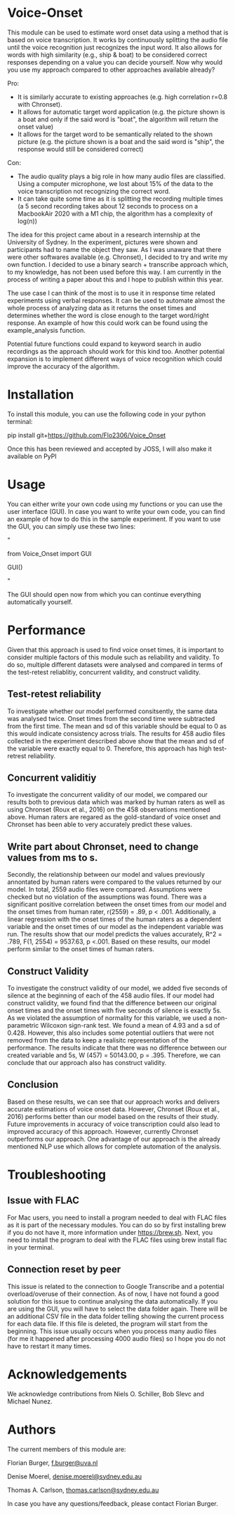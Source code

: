 # Voice-Onset

This module can be used to estimate word onset data using a method that is based on voice transcription. It works by continuously splitting the audio file until the voice recognition just recognizes the input word. It also allows for words with high similarity (e.g., ship & boat) to be considered correct responses depending on a value you can decide yourself. Now why would you use my approach compared to other approaches available already?

Pro:

- It is similarly accurate to existing approaches (e.g. high correlation r=0.8 with Chronset).
- It allows for automatic target word application (e.g. the picture shown is a boat and only if the said word is "boat", the algorithm will return the onset value)
- It allows for the target word to be semantically related to the shown picture (e.g. the picture shown is a boat and the said word is "ship", the response would still be considered correct)

Con:

- The audio quality plays a big role in how many audio files are classified. Using a computer microphone, we lost about 15% of the data to the voice transcription not recognizing the correct word.
- It can take quite some time as it is splitting the recording multiple times (a 5 second recording takes about 12 seconds to process on a MacbookAir 2020 with a M1 chip, the algorithm has a complexity of log(n))

The idea for this project came about in a research internship at the University of Sydney. In the experiment, pictures were shown and participants had to name the object they saw. As I was unaware that there were other softwares available (e.g. Chronset), I decided to try and write my own function. I decided to use a binary search + transcribe approach which, to my knowledge, has not been used before this way. I am currently in the process of writing a paper about this and I hope to publish within this year.

The use case I can think of the most is to use it in response time related experiments using verbal responses. It can be used to automate almost the whole process of analyzing data as it returns the onset times and determines whether the word is close enough to the target word/right response. An example of how this could work can be found using the example\_analysis function.

Potential future functions could expand to keyword search in audio recordings as the approach should work for this kind too. Another potential expansion is to implement different ways of voice recognition which could improve the accuracy of the algorithm.

# Installation

To install this module, you can use the following code in your python terminal: 

pip install git+https://github.com/Flo2306/Voice_Onset

Once this has been reviewed and accepted by JOSS, I will also make it available on PyPI

# Usage 

You can either write your own code using my functions or you can use the user interface (GUI). In case you want to write your own code, you can find an example of how to do this in the sample experiment. If you want to use the GUI, you can simply use these two lines: 

"

from Voice_Onset import GUI

GUI()

"

The GUI should open now from which you can continue everything automatically yourself. 

# Performance

Given that this approach is used to find voice onset times, it is important to consider multiple factors of this module such as reliability and validity. To do so, multiple different datasets were analysed and compared in terms of the test-retest reliablitiy, concurrent validity, and construct validity. 

## Test-retest reliability 

To investigate whether our model performed consitsently, the same data was analysed twice. Onset times from the second time were subtracted from the first time. The mean and sd of this variable should be equal to 0 as this would indicate consistency across trials. The results for 458 audio files collected in the experiment described above show that the mean and sd of the variable were exactly equal to 0. Therefore, this approach has high test-retrest reliability. 

## Concurrent validitiy 

To investigate the concurrent validity of our model, we compared our results both to previous data which was marked by human raters as well as using Chronset (Roux et al., 2016) on the 458 observations mentioned above. Human raters are regared as the gold-standard of voice onset and Chronset has been able to very accurately predict these values. 

## Write part about Chronset, need to change values from ms to s. 

Secondly, the relationship between our model and values previously annontated by human raters were compared to the values returned by our model. In total, 2559 audio files were compared. Assumptions were checked but no violation of the assumptions was found. There was a significant positive correlation between the onset times from our model and the onset times from human rater, r(2559) = .89, p < .001. Additionally, a linear regression with the onset times of the human raters as a dependent variable and the onset times of our model as the independent variable was run. The results show that our model predicts the values accurately, R^2 = .789, F(1, 2554) = 9537.63, p <.001. Based on these results, our model perform similar to the onset times of human raters. 

## Construct Validity 

To investigate the construct validity of our model, we added five seconds of silence at the beginning of each of the 458 audio files. If our model had construct validity, we found find that the difference between our original onset times and the onset times with five seconds of silence is exactly 5s. As we violated the assumption of normality for this variable, we used a non-parametric Wilcoxon sign-rank test. We found a mean of 4.93 and a sd of 0.428. However, this also includes some potential outliers that were not removed from the data to keep a realisitc representation of the performance. The results indicate that there was no difference between our created variable and 5s, W (457) = 50143.00, p = .395. Therefore, we can conclude that our approach also has construct validity. 

## Conclusion

Based on these results, we can see that our approach works and delivers accurate estimations of voice onset data. However, Chronset (Roux et al., 2016) performs better than our model based on the results of their study. Future improvements in accuracy of voice transcription could also lead to improved accuracy of this approach. However, currently Chronset outperforms our approach. One advantage of our approach is the already mentioned NLP use which allows for complete automation of the analysis. 


# Troubleshooting 

## Issue with FLAC

For Mac users, you need to install a program needed to deal with FLAC files as it is part of the necessary modules. You can do so by first installing brew if you do not have it, more information under https://brew.sh. Next, you need to install the program to deal with the FLAC files using brew install flac in your terminal. 

## Connection reset by peer 

This issue is related to the connection to Google Transcribe and a potential overload/overuse of their connection. As of now, I have not found a good solution for this issue to continue analysing the data automatically. If you are using the GUI, you will have to select the data folder again. There will be an additional CSV file in the data folder telling showing the current process for each data file. If this file is deleted, the program will start from the beginning. This issue usually occurs when you process many audio files (for me it happened after processing 4000 audio files) so I hope you do not have to restart it many times. 

# Acknowledgements

We acknowledge contributions from Niels O. Schiller, Bob Slevc and Michael Nunez. 

# Authors

The current members of this module are:

Florian Burger, [f.burger@uva.nl](mailto:f.burger@uva.nl)

Denise Moerel, [denise.moerel@sydney.edu.au](mailto:denise.moerel@sydney.edu.au)

Thomas A. Carlson, [thomas.carlson@sydney.edu.au](mailto:thomas.carlson@sydney.edu.au)

In case you have any questions/feedback, please contact Florian Burger. 

